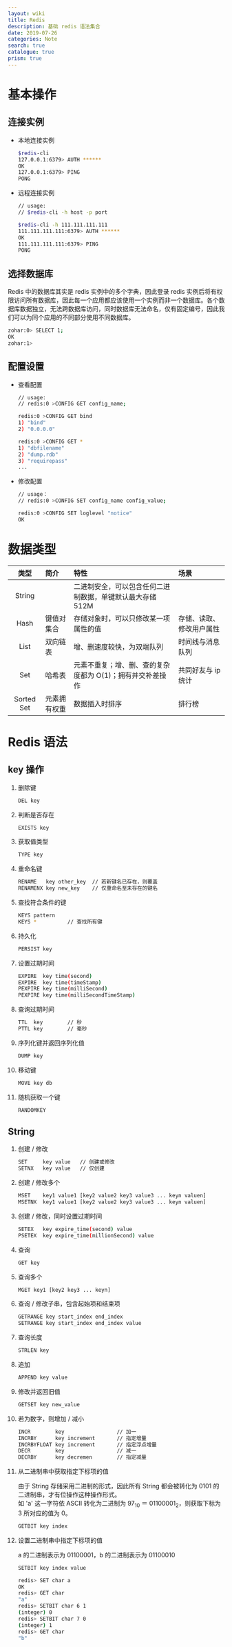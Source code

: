 ```yaml
---
layout: wiki
title: Redis
description: 基础 redis 语法集合
date: 2019-07-26
categories: Note
search: true
catalogue: true
prism: true
---
```


# 基本操作

## 连接实例

* 本地连接实例

    ```bash
    $redis-cli
    127.0.0.1:6379> AUTH ******
    OK
    127.0.0.1:6379> PING
    PONG
    ```

* 远程连接实例

    ```bash
    // usage: 
    // $redis-cli -h host -p port

    $redis-cli -h 111.111.111.111
    111.111.111.111:6379> AUTH ******
    OK
    111.111.111.111:6379> PING
    PONG
    ```

## 选择数据库

Redis 中的数据库其实是 redis 实例中的多个字典，因此登录 redis 实例后将有权限访问所有数据库，因此每一个应用都应该使用一个实例而非一个数据库。各个数据库数据独立，无法跨数据库访问，同时数据库无法命名，仅有固定编号，因此我们可以为同个应用的不同部分使用不同数据库。

```bash
zohar:0> SELECT 1;
OK
zohar:1>
```

## 配置设置

* 查看配置

    ```bash
    // usage: 
    // redis:0 >CONFIG GET config_name;

    redis:0 >CONFIG GET bind
    1) "bind"
    2) "0.0.0.0"

    redis:0 >CONFIG GET *
    1) "dbfilename"
    2) "dump.rdb"
    3) "requirepass"
    ...
    ```

* 修改配置

    ```bash
    // usage：
    // redis:0 >CONFIG SET config_name config_value;

    redis:0 >CONFIG SET loglevel "notice"
    OK
    ```

# 数据类型

类型 | 简介 | 特性 | 场景
:-: | :- | :- | :-
String |  | 二进制安全，可以包含任何二进制数据，单键默认最大存储 512M | 
Hash | 键值对集合 | 存储对象时，可以只修改某一项属性的值 | 存储、读取、修改用户属性
List | 双向链表 | 增、删速度较快，为双端队列 | 时间线与消息队列
Set | 哈希表 | 元素不重复；增、删、查的复杂度都为 O(1)；拥有并交补差操作 | 共同好友与 ip 统计
Sorted Set | 元素拥有权重 | 数据插入时排序 | 排行榜

# Redis 语法

## key 操作

1. 删除键

    ```bash
    DEL key
    ```

1. 判断是否存在

    ```bash
    EXISTS key
    ```

1. 获取值类型

    ```bash
    TYPE key
    ```

1. 重命名键

    ```bash
    RENAME   key other_key  // 若新键名已存在，则覆盖
    RENAMENX key new_key    // 仅重命名至未存在的键名
    ```

1. 查找符合条件的键

    ```bash
    KEYS pattern
    KEYS *          // 查找所有键
    ```

1. 持久化

    ```bash
    PERSIST key
    ```

1. 设置过期时间

    ```bash
    EXPIRE  key time(second)
    EXPIRE  key time(timeStamp)
    PEXPIRE key time(milliSecond)
    PEXPIRE key time(milliSecondTimeStamp)
    ```

1. 查询过期时间

    ```bash
    TTL  key        // 秒
    PTTL key        // 毫秒
    ```

1. 序列化键并返回序列化值

    ```bash
    DUMP key
    ```

1. 移动键

    ```bash
    MOVE key db
    ```

1. 随机获取一个键

    ```bash
    RANDOMKEY
    ```



## String

1. 创建 / 修改

    ```bash
    SET     key value   // 创建或修改
    SETNX   key value   // 仅创建
    ```

1. 创建 / 修改多个

    ```bash
    MSET    key1 value1 [key2 value2 key3 value3 ... keyn valuen]
    MSETNX  key1 value1 [key2 value2 key3 value3 ... keyn valuen]
    ```

1. 创建 / 修改，同时设置过期时间

    ```bash
    SETEX   key expire_time(second) value
    PSETEX  key expire_time(millionSecond) value
    ```

1. 查询

    ```bash
    GET key
    ```

1. 查询多个

    ```bash
    MGET key1 [key2 key3 ... keyn]
    ```

1. 查询 / 修改子串，包含起始项和结束项

    ```bash
    GETRANGE key start_index end_index
    SETRANGE key start_index end_index value
    ```

1. 查询长度

    ```bash
    STRLEN key
    ```

1. 追加

    ```bash
    APPEND key value
    ```

1. 修改并返回旧值

    ```bash
    GETSET key new_value
    ```

1. 若为数字，则增加 / 减小

    ```bash
    INCR        key                 // 加一
    INCRBY      key increment       // 指定增量
    INCRBYFLOAT key increment       // 指定浮点增量
    DECR        key                 // 减一
    DECRBY      key decremen        // 指定减量
    ```

1. 从二进制串中获取指定下标项的值

    由于 String 存储采用二进制的形式，因此所有 String 都会被转化为 0101 的二进制串，才有位操作这种操作形式。  
    如 'a' 这一字符依 ASCII 转化为二进制为 97<sub>10</sub> ＝ 01100001<sub>2</sub>，则获取下标为 3 所对应的值为 0。

    ```bash
    GETBIT key index
    ```

1. 设置二进制串中指定下标项的值

    a 的二进制表示为 01100001，b 的二进制表示为 01100010

    ```bash
    SETBIT key index value

    redis> SET char a
    OK
    redis> GET char
    "a"
    redis> SETBIT char 6 1
    (integer) 0
    redis> SETBIT char 7 0
    (integer) 1
    redis> GET char
    "b"
    ```
